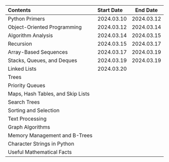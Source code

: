 | Contents                          | Start Date | End Date   |
| :-------------------------------- | :--------- | ---------- |
| Python Primers                    | 2024.03.10 | 2024.03.12 |
| Object-Oriented Programming       | 2024.03.12 | 2024.03.14 |
| Algorithm Analysis                | 2024.03.14 | 2024.03.15 |
| Recursion                         | 2024.03.15 | 2024.03.17 |
| Array-Based Sequences             | 2024.03.17 | 2024.03.19 |
| Stacks, Queues, and Deques        | 2024.03.19 | 2024.03.19 |
| Linked Lists                      | 2024.03.20 |            |
| Trees                             |            |            |
| Priority Queues                   |            |            |
| Maps, Hash Tables, and Skip Lists |            |            |
| Search Trees                      |            |            |
| Sorting and Selection             |            |            |
| Text Processing                   |            |            |
| Graph Algorithms                  |            |            |
| Memory Management and B-Trees     |            |            |
| Character Strings in Python       |            |            |
| Useful Mathematical Facts         |            |            |
